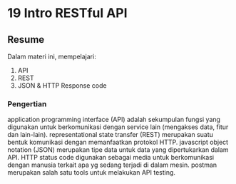 # 19 Intro RESTful API

## Resume
Dalam materi ini, mempelajari:


1. API
2. REST
3. JSON & HTTP Response code

### Pengertian
application programming interface (API) adalah sekumpulan fungsi yang digunakan untuk berkomunikasi dengan service lain (mengakses data, fitur dan lain-lain).
representational state transfer (REST) merupakan suatu bentuk komunikasi dengan memanfaatkan protokol HTTP.
javascript object notation (JSON) merupakan tipe data untuk data yang dipertukarkan dalam API.
HTTP status code digunakan sebagai media untuk berkomunikasi dengan manusia terkait apa yg sedang terjadi di dalam mesin.
postman merupakan salah satu tools untuk melakukan API testing.